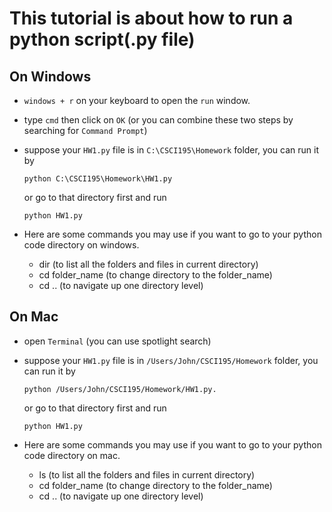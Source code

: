 # This tutorial is about how to run a python script(.py file) 
## On Windows
+ `windows + r` on your keyboard to open the `run` window.
+ type `cmd` then click on `OK` (or you can combine these two steps by searching for `Command Prompt`)
+ suppose your `HW1.py` file is in `C:\CSCI195\Homework` folder, you can run it by
  ~~~~
  python C:\CSCI195\Homework\HW1.py
  ~~~~
  or go to that directory first and run
  ~~~~
  python HW1.py
  ~~~~
  
+ Here are some commands you may use if you want to go to your python code directory on windows.
  - dir (to list all the folders and files in current directory)
  - cd folder_name (to change directory to the folder_name)
  - cd .. (to navigate up one directory level)
## On Mac
+ open `Terminal` (you can use spotlight search)
+ suppose your `HW1.py` file is in `/Users/John/CSCI195/Homework` folder, you can run it by
  ~~~~
  python /Users/John/CSCI195/Homework/HW1.py.
  ~~~~
  or go to that directory first and run
  ~~~~
  python HW1.py
  ~~~~
  
+ Here are some commands you may use if you want to go to your python code directory on mac.
  - ls (to list all the folders and files in current directory)
  - cd folder_name (to change directory to the folder_name)
  - cd .. (to navigate up one directory level) 
  

